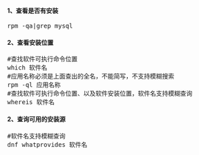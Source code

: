#### 1、查看是否有安装
<pre class="prettyprint lang-s">
rpm -qa|grep mysql
</pre>
#### 2、查看安装位置
<pre class="prettyprint lang-s">
#查找软件可执行命令位置
which 软件名
#应用名称必须是上面查出的全名，不能简写，不支持模糊搜索
rpm -ql 应用名称
#查找软件可执行命令位置、以及软件安装位置，软件名支持模糊查询
whereis 软件名
</pre>
#### 2、查询可用的安装源
<pre class="prettyprint lang-s">
#软件名支持模糊查询
dnf whatprovides 软件名
</pre>

